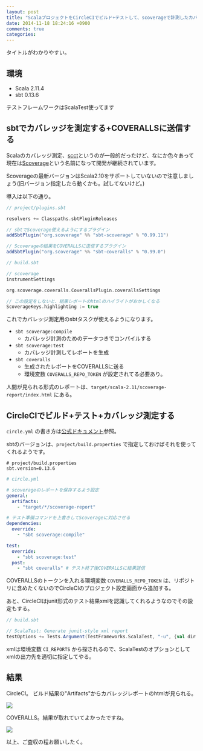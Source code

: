 ```yaml
---
layout: post
title: "ScalaプロジェクトをCircleCIでビルド+テストして、scoverageで計測したカバレッジをCOVERALLSに送るための諸設定をした"
date: 2014-11-18 18:24:16 +0900
comments: true
categories: 
---
```


タイトルがわかりやすい。

## 環境

* Scala 2.11.4
* sbt 0.13.6

テストフレームワークはScalaTest使ってます

## sbtでカバレッジを測定する+COVERALLSに送信する

Scalaのカバレッジ測定、[scct](http://mtkopone.github.io/scct/)というのが一般的だったけど、なにか色々あって現在は[Scoverage](https://github.com/scoverage/scalac-scoverage-plugin)という名前になって開発が継続されています。

Scoverageの最新バージョンはScala2.10をサポートしていないので注意しましょう(旧バージョン指定したら動くかも。試してないけど。)

導入は以下の通り。

```scala
// project/plugins.sbt

resolvers += Classpaths.sbtPluginReleases

// sbtでScoverage使えるようにするプラグイン
addSbtPlugin("org.scoverage" %% "sbt-scoverage" % "0.99.11")

// Scoverageの結果をCOVERALLSに送信するプラグイン
addSbtPlugin("org.scoverage" %% "sbt-coveralls" % "0.99.0")
```

```scala
// build.sbt

// scoverage
instrumentSettings

org.scoverage.coveralls.CoverallsPlugin.coverallsSettings

// この設定をしないと、結果レポートのhtmlのハイライトがおかしくなる
ScoverageKeys.highlighting := true
```

これでカバレッジ測定用のsbtタスクが使えるようになります。

* `sbt scoverage:compile`
  * カバレッジ計測のためのデータつきでコンパイルする
* `sbt scoverage:test`
  * カバレッジ計測してレポートを生成
* `sbt coveralls`
  * 生成されたレポートをCOVERALLSに送る
  * 環境変数 `COVERALLS_REPO_TOKEN` が設定されてる必要あり。

人間が見られる形式のレポートは、`target/scala-2.11/scoverage-report/index.html` にある。


## CircleCIでビルド+テスト+カバレッジ測定する

`circle.yml` の書き方は[公式ドキュメント](https://circleci.com/docs/configuration)参照。

sbtのバージョンは、`project/build.properties` で指定しておけばそれを使ってくれるようです。

```
# project/build.properties
sbt.version=0.13.6
```

```yml
# circle.yml

# scoverageのレポートを保存するよう設定
general:
  artifacts:
    - "target/*/scoverage-report"

# テスト準備コマンドを上書きしてScoverageに対応させる
dependencies:
  override:
    - "sbt scoverage:compile"

test:
  override:
    - "sbt scoverage:test"
  post:
    - "sbt coveralls" # テスト終了後COVERALLSに結果送信
```

COVERALLSのトークンを入れる環境変数 `COVERALLS_REPO_TOKEN` は、リポジトリに含めたくないのでCircleCIのプロジェクト設定画面から追加する。

あと、CircleCIはjunit形式のテスト結果xmlを認識してくれるようなのでその設定もする。

```scala
// build.sbt

// ScalaTest: Generate junit-style xml report
testOptions += Tests.Argument(TestFrameworks.ScalaTest, "-u", {val dir = System.getenv("CI_REPORTS"); if(dir == null) "target/reports" else dir} )
```

xmlは環境変数 `CI_REPORTS` から探されるので、ScalaTestのオプションとしてxmlの出力先を適切に指定してやる。


## 結果

CircleCI。 ビルド結果の"Artifacts"からカバレッジレポートのhtmlが見られる。

![](http://gyazo.todesking.com/b4ffe67050647aba5dabd934266a73af.png)



COVERALLS。結果が取れていてよかったですね。

![](http://gyazo.todesking.com/5eef870d97eef3522afcf468d5d66bb3.png)


以上、ご査収の程お願いしたく。
